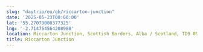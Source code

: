 ```yaml
---
slug: "daytrip/eu/gb/riccarton-junction"
date: '2025-05-23T00:00:00'
lat: '55.27079000377325'
lng: '-2.714754564208988'
location: Riccarton Junction, Scottish Borders, Alba / Scotland, TD9 0NA, United Kingdom
title: Riccarton Junction
---
```



